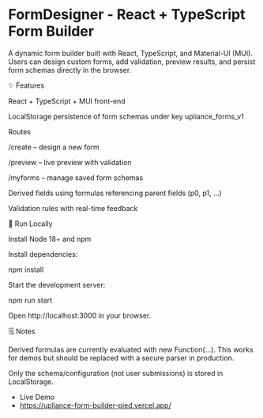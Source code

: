 # FormDesigner - React + TypeScript Form Builder 

A dynamic form builder built with React, TypeScript, and Material-UI (MUI).
Users can design custom forms, add validation, preview results, and persist form schemas directly in the browser.

✨ Features

React + TypeScript + MUI front-end

LocalStorage persistence of form schemas under key upliance_forms_v1

Routes

/create – design a new form

/preview – live preview with validation

/myforms – manage saved form schemas

Derived fields using formulas referencing parent fields (p0, p1, …)

Validation rules with real-time feedback

🚀 Run Locally

Install Node 18+ and npm

Install dependencies:

npm install


Start the development server:

npm run start


Open http://localhost:3000
 in your browser.

🗒️ Notes

Derived formulas are currently evaluated with new Function(...).
This works for demos but should be replaced with a secure parser in production.

Only the schema/configuration (not user submissions) is stored in LocalStorage.

- Live Demo
- https://upliance-form-builder-pied.vercel.app/
